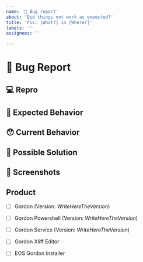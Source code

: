 ```yaml
---
name: '🐛 Bug report'
about: 'Did things not work as expected?'
title: 'Fix: [What?] in [Where?]'
labels: ''
assignees: ''

---
```


<!---
Thanks for filing an issue 😄 ! Before you submit, please read the following:
Search open/closed issues before submitting. Someone may have reported the same issue before.
-->

# 🐛 Bug Report

<!--- 
Provide a general summary of the issue here 
Add also a log, if present. 
The logs can be found here: 
Gordon: "%appdata%\EOS Solutions\Gordon\UILogs\debug.txt"
Gordon Xliff Editor:  "%appdata%\EOS Solutions\XLIFF\debuglog.txt"
Gordon Installer: "%localappdata%\Programs\EOS Solutions\.logs\"
-->

## 💻 Repro

<!-- Please provide steps to reproduce the issue and/or a code repository, gist, code snippet or sample files -->

## 🤔 Expected Behavior

<!--- Tell us what should happen -->

## 😯 Current Behavior

<!--- Tell us what happens instead of the expected behavior -->
<!--- If you are seeing an error, please include the full error message and stack trace -->
<!--- If applicable, provide screenshots -->

## 💁 Possible Solution

<!--- Not obligatory, but suggest a fix/reason for the bug -->
<!--- Please let us know if you'd be willing to contribute the fix; we'd be happy to work with you -->

## 📸 Screenshots
<!---If applicable, add screenshots to help explain your problem. -->

## Product
- [ ] Gordon (Version: _WriteHereTheVersion_)
- [ ] Gordon Powershell (Version: _WriteHereTheVersion_)
- [ ] Gordon Service (Version: _WriteHereTheVersion_)
- [ ] Gordon Xliff Editor
- [ ] EOS Gordon Installer



